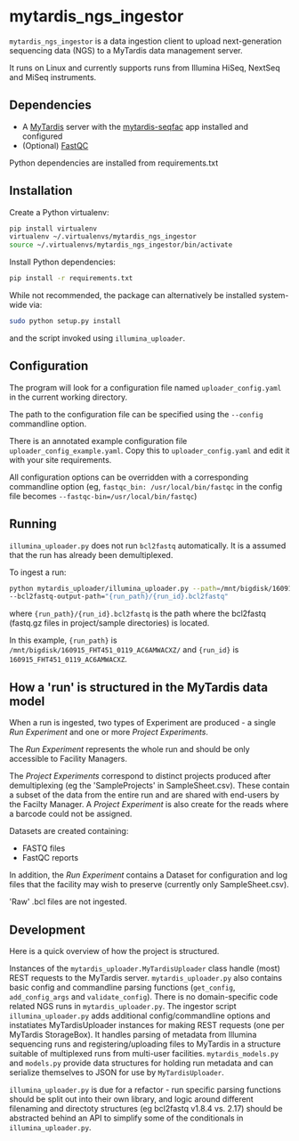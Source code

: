 mytardis_ngs_ingestor
=====================

`mytardis_ngs_ingestor` is a data ingestion client to upload 
next-generation sequencing data (NGS) to a MyTardis data management 
server.

It runs on Linux and currently supports runs from Illumina HiSeq, 
NextSeq and MiSeq instruments.

Dependencies
------------

  * A [MyTardis](https://github.com/mytardis/mytardis) server with 
    the [mytardis-seqfac](https://github.com/pansapiens/mytardis-seqfac) 
    app installed and configured
  * (Optional) [FastQC](http://www.bioinformatics.babraham.ac.uk/projects/fastqc/)

Python dependencies are installed from requirements.txt


Installation
------------

Create a Python virtualenv:
```sh
pip install virtualenv
virtualenv ~/.virtualenvs/mytardis_ngs_ingestor
source ~/.virtualenvs/mytardis_ngs_ingestor/bin/activate
```

Install Python dependencies:
```sh
pip install -r requirements.txt
```

While not recommended, the package can alternatively be installed 
system-wide via:
```sh
sudo python setup.py install
```

and the script invoked using `illumina_uploader`.

Configuration
-------------

The program will look for a configuration file named `uploader_config.yaml` 
in the current working directory.

The path to the configuration file can be specified using the  `--config` 
commandline option.

There is an annotated example configuration file `uploader_config_example.yaml`.
Copy this to `uploader_config.yaml` and edit it with your site requirements.

All configuration options can be overridden with a corresponding 
commandline option (eg, `fastqc_bin: /usr/local/bin/fastqc` in the 
config file becomes `--fastqc-bin=/usr/local/bin/fastqc`)


Running
-------

`illumina_uploader.py` does not run `bcl2fastq` automatically. It is a
assumed that the run has already been demultiplexed.

To ingest a run:

```sh
python mytardis_uploader/illumina_uploader.py --path=/mnt/bigdisk/160915_FHT451_0119_AC6AMWACXZ/ \
--bcl2fastq-output-path="{run_path}/{run_id}.bcl2fastq"
```

where `{run_path}/{run_id}.bcl2fastq` is the path where the bcl2fastq 
(fastq.gz files in project/sample directories) is located.

In this example, `{run_path}` is `/mnt/bigdisk/160915_FHT451_0119_AC6AMWACXZ/` 
and `{run_id}` is `160915_FHT451_0119_AC6AMWACXZ`.


How a 'run' is structured in the MyTardis data model
----------------------------------------------------

When a run is ingested, two types of Experiment are produced - 
a single *Run Experiment* and one or more *Project Experiments*.

The *Run Experiment* represents the whole run and should be only 
accessible to Facility Managers.

The *Project Experiments* correspond to distinct projects produced after 
demultiplexing (eg the 'SampleProjects' in SampleSheet.csv). These 
contain a subset of the data from the entire run and are shared with 
end-users by the Facilty Manager. A *Project Experiment* is also 
create for the reads where a barcode could not be assigned.

Datasets are created containing:

  * FASTQ files
  * FastQC reports
  
In addition, the *Run Experiment* contains a Dataset for configuration
and log files that the facility may wish to preserve (currently only 
SampleSheet.csv).

'Raw' .bcl files are not ingested.


Development
-----------

Here is a quick overview of how the project is structured. 

Instances of the `mytardis_uploader.MyTardisUploader` class handle 
(most) REST requests to the MyTardis server.  `mytardis_uploader.py` 
also contains basic config and commandline parsing functions 
(`get_config`, `add_config_args` and `validate_config`). There is no 
domain-specific code related NGS runs in `mytardis_uploader.py`.
The ingestor script `illumina_uploader.py` adds additional 
config/commandline options and instatiates MyTardisUploader instances
for making REST requests (one per MyTardis StorageBox). It handles 
parsing of metadata from Illumina sequencing runs and registering/uploading 
files to MyTardis in a structure suitable of multiplexed runs from 
multi-user facilities. `mytardis_models.py` and `models.py` provide 
data structures for holding run metadata and can serialize themselves to 
JSON for use by `MyTardisUploader`.

`illumina_uploader.py` is due for a refactor - run specific parsing 
functions should be split out into their own library, and logic around 
different filenaming and directoty structures (eg bcl2fastq v1.8.4 vs. 
2.17) should be abstracted behind an API to simplify some of the 
conditionals in `illumina_uploader.py`.
